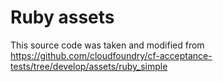 # Ruby assets

This source code was taken and modified from https://github.com/cloudfoundry/cf-acceptance-tests/tree/develop/assets/ruby_simple
